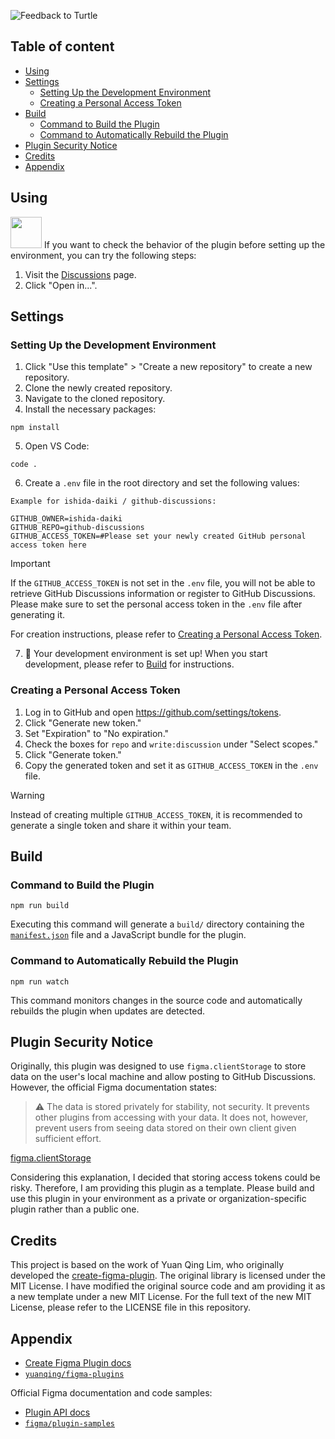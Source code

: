 ![Feedback to Turtle](https://github.com/ishida-daiki/github-discussions/blob/main/_resources/Thumbnail.png)

## Table of content
- [Using](#using)
- [Settings](#settings)
  - [Setting Up the Development Environment](#Setting-Up-the-Development-Environment) 
  - [Creating a Personal Access Token](#Creating-a-Personal-Access-Token) 
- [Build](#build)
  - [Command to Build the Plugin](#Command-to-Build-the-Plugin) 
  - [Command to Automatically Rebuild the Plugin](#Command-to-Automatically-Rebuild-the-Plugin)
- [Plugin Security Notice](#Plugin-Security-Notice)
- [Credits](#credits)
- [Appendix](#Appendix)

## Using

<img src="https://github.com/ishida-daiki/github-discussions/blob/main/_resources/Icon.png" width="50px"> 
If you want to check the behavior of the plugin before setting up the environment, you can try the following steps:

1. Visit the [Discussions](https://www.figma.com/community/plugin/888356646278934516/Design) page.
2. Click "Open in...".

## Settings
### Setting Up the Development Environment
1. Click "Use this template" > "Create a new repository" to create a new repository.
2. Clone the newly created repository.
3. Navigate to the cloned repository.
4. Install the necessary packages:
```cli
npm install
```
5. Open VS Code:
```cli
code .
```
6. Create a `.env` file in the root directory and set the following values:
```.env
Example for ishida-daiki / github-discussions:

GITHUB_OWNER=ishida-daiki
GITHUB_REPO=github-discussions
GITHUB_ACCESS_TOKEN=#Please set your newly created GitHub personal access token here
```
> [!IMPORTANT]
> If the `GITHUB_ACCESS_TOKEN` is not set in the `.env` file, you will not be able to retrieve GitHub Discussions information or register to GitHub Discussions.
> Please make sure to set the personal access token in the `.env` file after generating it.
>
> For creation instructions, please refer to [Creating a Personal Access Token](#creating-a-personal-access-token).

7. 🎉 Your development environment is set up! When you start development, please refer to [Build](#build) for instructions.

### Creating a Personal Access Token
1. Log in to GitHub and open https://github.com/settings/tokens.
2. Click "Generate new token."
3. Set "Expiration" to "No expiration."
4. Check the boxes for `repo` and `write:discussion` under "Select scopes."
5. Click "Generate token."
6. Copy the generated token and set it as `GITHUB_ACCESS_TOKEN` in the `.env` file.
> [!WARNING]
> Instead of creating multiple `GITHUB_ACCESS_TOKEN`, it is recommended to generate a single token and share it within your team.

## Build
### Command to Build the Plugin
```cli
npm run build
```
Executing this command will generate a `build/` directory containing the [`manifest.json`](https://figma.com/plugin-docs/manifest/)  file and a JavaScript bundle for the plugin.

### Command to Automatically Rebuild the Plugin
```cli
npm run watch
```
This command monitors changes in the source code and automatically rebuilds the plugin when updates are detected.

## Plugin Security Notice
Originally, this plugin was designed to use `figma.clientStorage` to store data on the user's local machine and allow posting to GitHub Discussions. However, the official Figma documentation states:
> ⚠ The data is stored privately for stability, not security. It prevents other plugins from accessing with your data. It does not, however, prevent users from seeing data stored on their own client given sufficient effort.

[figma.clientStorage](https://www.figma.com/plugin-docs/api/figma-clientStorage/#:~:text=%E2%9A%A0%20The%20data%20is%20stored%20privately%20for%20stability%2C%20not%20security.%20It%20prevents%20other%20plugins%20from%20accessing%20with%20your%20data.%20It%20does%20not%2C%20however%2C%20prevent%20users%20from%20seeing%20data%20stored%20on%20their%20own%20client%20given%20sufficient%20effort.)

Considering this explanation, I decided that storing access tokens could be risky. Therefore, I am providing this plugin as a template. Please build and use this plugin in your environment as a private or organization-specific plugin rather than a public one.

## Credits
This project is based on the work of Yuan Qing Lim, who originally developed the [create-figma-plugin](https://github.com/yuanqing/create-figma-plugin). The original library is licensed under the MIT License.
I have modified the original source code and am providing it as a new template under a new MIT License. For the full text of the new MIT License, please refer to the LICENSE file in this repository.

## Appendix

- [Create Figma Plugin docs](https://yuanqing.github.io/create-figma-plugin/)
- [`yuanqing/figma-plugins`](https://github.com/yuanqing/figma-plugins#readme)

Official Figma documentation and code samples:

- [Plugin API docs](https://figma.com/plugin-docs/)
- [`figma/plugin-samples`](https://github.com/figma/plugin-samples#readme)
